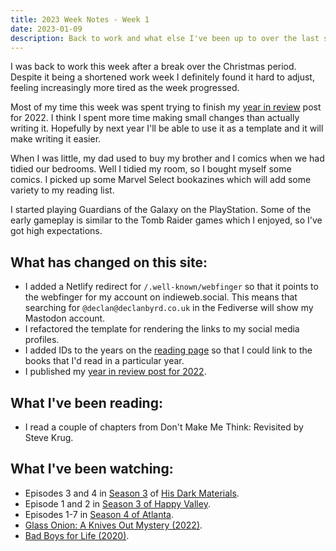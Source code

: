 ```yaml
---
title: 2023 Week Notes - Week 1
date: 2023-01-09
description: Back to work and what else I've been up to over the last seven days.
---
```


I was back to work this week after a break over the Christmas period. Despite it being a shortened work week I definitely found it hard to adjust, feeling increasingly more tired as the week progressed.

Most of my time this week was spent trying to finish my [year in review](/journal/2022/review) post for 2022. I think I spent more time making small changes than actually writing it. Hopefully by next year I'll be able to use it as a template and it will make writing it easier.

When I was little, my dad used to buy my brother and I comics when we had tidied our bedrooms. Well I tidied my room, so I bought myself some comics. I picked up some Marvel Select bookazines which will add some variety to my reading list.

I started playing Guardians of the Galaxy on the PlayStation. Some of the early gameplay is similar to the Tomb Raider games which I enjoyed, so I've got high expectations.

## What has changed on this site:

- I added a Netlify redirect for `/.well-known/webfinger` so that it points to the webfinger for my account on indieweb.social. This means that searching for `@declan@declanbyrd.co.uk` in the Fediverse will show my Mastodon account.
- I refactored the template for rendering the links to my social media profiles.
- I added IDs to the years on the [reading page](/reading/) so that I could link to the books that I'd read in a particular year.
- I published my [year in review post for 2022](/journal/2022/review/).

## What I've been reading:

- I read a couple of chapters from Don't Make Me Think: Revisited by Steve Krug.

## What I've been watching:

- Episodes 3 and 4 in [Season 3](https://www.themoviedb.org/tv/68507-his-dark-materials/season/3/) of [His Dark Materials](https://www.themoviedb.org/tv/68507-his-dark-materials).
- Episode 1 and 2 in [Season 3 of Happy Valley](https://www.themoviedb.org/tv/61244-happy-valley/season/3).
- Episodes 1-7 in [Season 4 of Atlanta](https://www.themoviedb.org/tv/65495-atlanta/season/4).
- [Glass Onion: A Knives Out Mystery (2022)](https://www.themoviedb.org/movie/661374-glass-onion-a-knives-out-mystery).
- [Bad Boys for Life (2020)](https://www.themoviedb.org/movie/38700-bad-boys-for-life).
